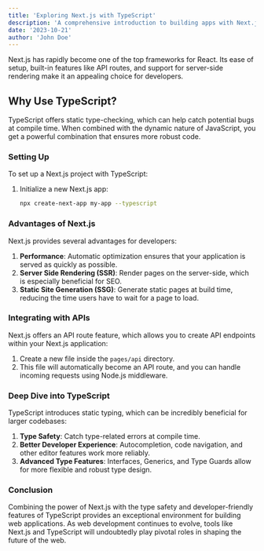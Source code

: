 ```yaml
---
title: 'Exploring Next.js with TypeScript'
description: 'A comprehensive introduction to building apps with Next.js and TypeScript.'
date: '2023-10-21'
author: 'John Doe'
---
```


Next.js has rapidly become one of the top frameworks for React. Its ease of setup, built-in features like API routes, and support for server-side rendering make it an appealing choice for developers.

<!-- ![Next.js Logo](/path/to/nextjs-logo.png) -->

## Why Use TypeScript?

TypeScript offers static type-checking, which can help catch potential bugs at compile time. When combined with the dynamic nature of JavaScript, you get a powerful combination that ensures more robust code.

### Setting Up

To set up a Next.js project with TypeScript:

1. Initialize a new Next.js app:
    ```bash
    npx create-next-app my-app --typescript
    ```

### Advantages of Next.js

Next.js provides several advantages for developers:

1. **Performance**: Automatic optimization ensures that your application is served as quickly as possible.
2. **Server Side Rendering (SSR)**: Render pages on the server-side, which is especially beneficial for SEO.
3. **Static Site Generation (SSG)**: Generate static pages at build time, reducing the time users have to wait for a page to load.

### Integrating with APIs

Next.js offers an API route feature, which allows you to create API endpoints within your Next.js application:

1. Create a new file inside the `pages/api` directory.
2. This file will automatically become an API route, and you can handle incoming requests using Node.js middleware.

### Deep Dive into TypeScript

TypeScript introduces static typing, which can be incredibly beneficial for larger codebases:

1. **Type Safety**: Catch type-related errors at compile time.
2. **Better Developer Experience**: Autocompletion, code navigation, and other editor features work more reliably.
3. **Advanced Type Features**: Interfaces, Generics, and Type Guards allow for more flexible and robust type design.

### Conclusion

Combining the power of Next.js with the type safety and developer-friendly features of TypeScript provides an exceptional environment for building web applications. As web development continues to evolve, tools like Next.js and TypeScript will undoubtedly play pivotal roles in shaping the future of the web.
